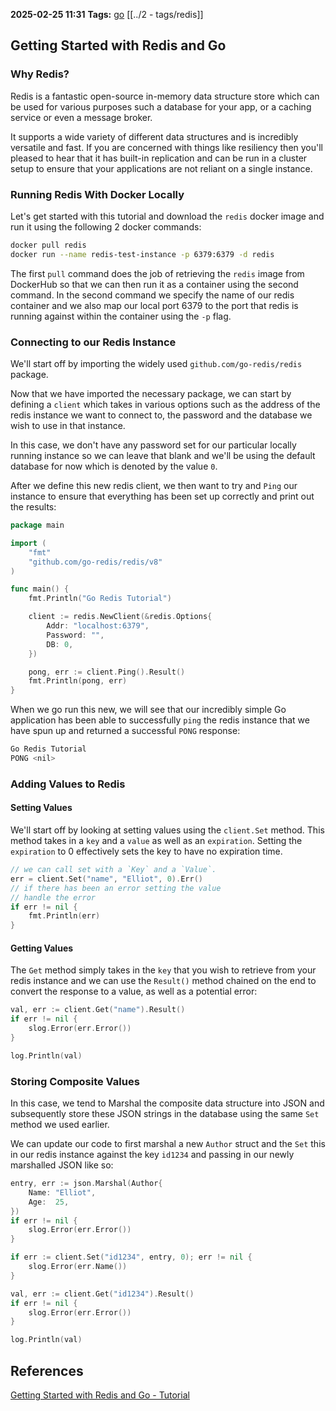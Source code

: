 **2025-02-25 11:31**
**Tags:** [go](../3%20-%20indexes/go.md) [[../2 - tags/redis]]

## Getting Started with Redis and Go
### Why Redis?
Redis is a fantastic open-source in-memory data structure store which can be used for various purposes such a database for your app, or a caching service or even a message broker.

It supports a wide variety of different data structures and is incredibly versatile and fast. If you are concerned with things like resiliency then you'll pleased to hear that it has built-in replication and can be run in a cluster setup to ensure that your applications are not reliant on a single instance.

### Running Redis With Docker Locally
Let's get started with this tutorial and download the `redis` docker image and run it using the following 2 docker commands:

```bash
docker pull redis
docker run --name redis-test-instance -p 6379:6379 -d redis
```

The first `pull` command does the job of retrieving the `redis` image from DockerHub so that we can then run it as a container using the second command. In the second command we specify the name of our redis container and we also map our local port 6379 to the port that redis is running against within the container using the `-p` flag.

### Connecting to our Redis Instance
We'll start off by importing the widely used `github.com/go-redis/redis` package.

Now that we have imported the necessary package, we can start by defining a `client` which takes in various options such as the address of the redis instance we want to connect to, the password and the database we wish to use in that instance.

In this case, we don't have any password set for our particular locally running instance so we can leave that blank and we'll be using the default database for now which is denoted by the value `0`.

After we define this new redis client, we then want to try and `Ping` our instance to ensure that everything has been set up correctly and print out the results:

```go
package main

import (
	"fmt"
	"github.com/go-redis/redis/v8"
)

func main() {
	fmt.Println("Go Redis Tutorial")

	client := redis.NewClient(&redis.Options{
		Addr: "localhost:6379",
		Password: "",
		DB: 0,
	})

	pong, err := client.Ping().Result()
	fmt.Println(pong, err)
}
```

When we go run this new, we will see that our incredibly simple Go application has been able to successfully `ping` the redis instance that we have spun up and returned a successful `PONG` response:

```bash
Go Redis Tutorial
PONG <nil>
```

### Adding Values to Redis
#### Setting Values
We'll start off by looking at setting values using the `client.Set` method. This method takes in a `key` and a `value` as well as an `expiration`. Setting the `expiration` to 0 effectively sets the key to have no expiration time.

```go
// we can call set with a `Key` and a `Value`. 
err = client.Set("name", "Elliot", 0).Err()
// if there has been an error setting the value
// handle the error
if err != nil {
    fmt.Println(err)
}
```

#### Getting Values
The `Get` method simply takes in the `key` that you wish to retrieve from your redis instance and we can use the `Result()` method chained on the end to convert the response to a value, as well as a potential error:

```go
val, err := client.Get("name").Result()
if err != nil {
	slog.Error(err.Error())
}

log.Println(val)
```

### Storing Composite Values
In this case, we tend to Marshal the composite data structure into JSON and subsequently store these JSON strings in the database using the same `Set` method we used earlier.

We can update our code to first marshal a new `Author` struct and the `Set` this in our redis instance against the key `id1234` and passing in our newly marshalled JSON like so:

```go
entry, err := json.Marshal(Author{
	Name: "Elliot",
	Age:  25,
})
if err != nil {
	slog.Error(err.Error())
}

if err := client.Set("id1234", entry, 0); err != nil {
	slog.Error(err.Name())
}

val, err := client.Get("id1234").Result()
if err != nil {
	slog.Error(err.Error())
}

log.Println(val)
```

## References 
[Getting Started with Redis and Go - Tutorial](https://tutorialedge.net/golang/go-redis-tutorial/)